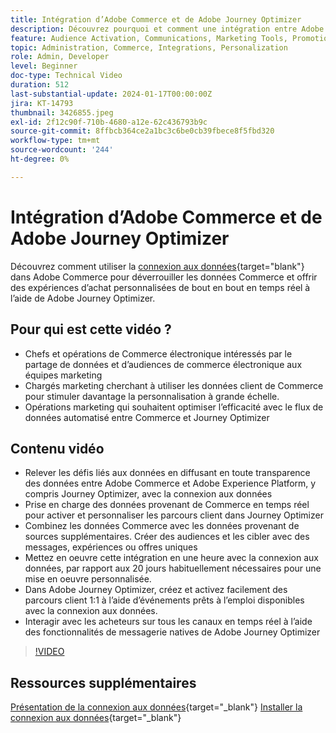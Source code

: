 ```yaml
---
title: Intégration d’Adobe Commerce et de Adobe Journey Optimizer
description: Découvrez pourquoi et comment une intégration entre Adobe Commerce et Adobe Journey Optimizer peut être mise en oeuvre.
feature: Audience Activation, Communications, Marketing Tools, Promotions/Events
topic: Administration, Commerce, Integrations, Personalization
role: Admin, Developer
level: Beginner
doc-type: Technical Video
duration: 512
last-substantial-update: 2024-01-17T00:00:00Z
jira: KT-14793
thumbnail: 3426855.jpeg
exl-id: 2f12c90f-710b-4680-a12e-62c436793b9c
source-git-commit: 8ffbcb364ce2a1bc3c6be0cb39fbece8f5fbd320
workflow-type: tm+mt
source-wordcount: '244'
ht-degree: 0%

---
```


# Intégration d’Adobe Commerce et de Adobe Journey Optimizer

Découvrez comment utiliser la [connexion aux données](https://experienceleague.adobe.com/docs/commerce-merchant-services/data-connection/overview.html?lang=fr){target="blank"} dans Adobe Commerce pour déverrouiller les données Commerce et offrir des expériences d’achat personnalisées de bout en bout en temps réel à l’aide de Adobe Journey Optimizer.

## Pour qui est cette vidéo ?

- Chefs et opérations de Commerce électronique intéressés par le partage de données et d’audiences de commerce électronique aux équipes marketing
- Chargés marketing cherchant à utiliser les données client de Commerce pour stimuler davantage la personnalisation à grande échelle.
- Opérations marketing qui souhaitent optimiser l’efficacité avec le flux de données automatisé entre Commerce et Journey Optimizer

## Contenu vidéo

- Relever les défis liés aux données en diffusant en toute transparence des données entre Adobe Commerce et Adobe Experience Platform, y compris Journey Optimizer, avec la connexion aux données
- Prise en charge des données provenant de Commerce en temps réel pour activer et personnaliser les parcours client dans Journey Optimizer
- Combinez les données Commerce avec les données provenant de sources supplémentaires. Créer des audiences et les cibler avec des messages, expériences ou offres uniques
- Mettez en oeuvre cette intégration en une heure avec la connexion aux données, par rapport aux 20 jours habituellement nécessaires pour une mise en oeuvre personnalisée.
- Dans Adobe Journey Optimizer, créez et activez facilement des parcours client 1:1 à l’aide d’événements prêts à l’emploi disponibles avec la connexion aux données.
- Interagir avec les acheteurs sur tous les canaux en temps réel à l’aide des fonctionnalités de messagerie natives de Adobe Journey Optimizer

>[!VIDEO](https://video.tv.adobe.com/v/3452464/?learn=on&captions=fre_fr)

## Ressources supplémentaires

[Présentation de la connexion aux données](https://experienceleague.adobe.com/docs/commerce-merchant-services/data-connection/overview.html?lang=fr){target="_blank"}
[Installer la connexion aux données](https://experienceleague.adobe.com/docs/commerce-merchant-services/data-connection/fundamentals/install.html?lang=fr){target="_blank"}

